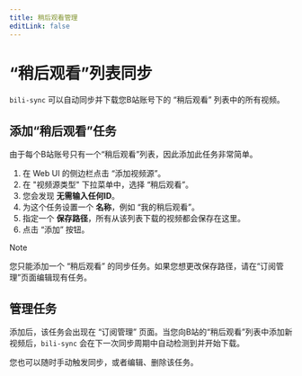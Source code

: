 ```yaml
---
title: 稍后观看管理
editLink: false
---
```


# “稍后观看”列表同步

`bili-sync` 可以自动同步并下载您B站账号下的 “稍后观看” 列表中的所有视频。

## 添加“稍后观看”任务

由于每个B站账号只有一个“稍后观看”列表，因此添加此任务非常简单。

1.  在 Web UI 的侧边栏点击 “添加视频源”。
2.  在 "视频源类型" 下拉菜单中，选择 “稍后观看”。
3.  您会发现 **无需输入任何ID**。
4.  为这个任务设置一个 **名称**，例如 “我的稍后观看”。
5.  指定一个 **保存路径**，所有从该列表下载的视频都会保存在这里。
6.  点击 “添加” 按钮。

> [!NOTE]
> 您只能添加一个 “稍后观看” 的同步任务。如果您想更改保存路径，请在“订阅管理”页面编辑现有任务。

## 管理任务

添加后，该任务会出现在 “订阅管理” 页面。当您向B站的“稍后观看”列表中添加新视频后，`bili-sync` 会在下一次同步周期中自动检测到并开始下载。

您也可以随时手动触发同步，或者编辑、删除该任务。 